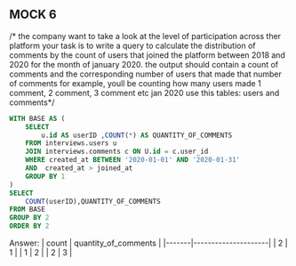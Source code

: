 ## MOCK 6
/*
the company want to take a look at the level of participation across ther platform
your task is to write a query to calculate the distribution of comments by the count of users that joined the platform between 2018 and 2020
for the month of january 2020. the output should contain a count of comments and the corresponding number of users that made that number 
of comments
for example, youll be counting how many users made 1 comment, 2 comment, 3 comment etc jan 2020
use this tables: users and comments*/
````SQL
WITH BASE AS (
	SELECT 
		u.id AS userID ,COUNT(*) AS QUANTITY_OF_COMMENTS
	FROM interviews.users u
	JOIN interviews.comments c ON U.id = c.user_id
	WHERE created_at BETWEEN '2020-01-01' AND '2020-01-31' 
	AND  created_at > joined_at 
	GROUP BY 1
)
SELECT 
	COUNT(userID),QUANTITY_OF_COMMENTS
FROM BASE
GROUP BY 2
ORDER BY 2 
````
Answer: 
| count | quantity_of_comments |
|-------|---------------------|
| 2     | 1                   |
| 1     | 2                   |
| 2     | 3                   |




